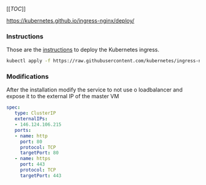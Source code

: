 [[_TOC_]]

https://kubernetes.github.io/ingress-nginx/deploy/


### Instructions

Those are the [instructions](https://kubernetes.github.io/ingress-nginx/deploy/) to deploy the Kubernetes ingress.

```bash
kubectl apply -f https://raw.githubusercontent.com/kubernetes/ingress-nginx/controller-v1.4.0/deploy/static/provider/cloud/deploy.yaml
```


### Modifications

After the installation modify the service to not use o loadbalancer and expose it to the external IP of the master VM

```yaml
spec:
   type: ClusterIP
   externalIPs:
   - 146.124.106.215
   ports:
   - name: http
     port: 80
     protocol: TCP
     targetPort: 80
   - name: https
     port: 443
     protocol: TCP
     targetPort: 443
```